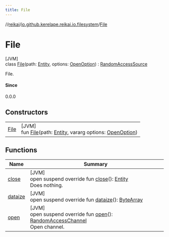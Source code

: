 ```yaml
---
title: File
---
```

//[reikai](../../../index.html)/[io.github.kerelape.reikai.io.filesystem](../index.html)/[File](index.html)



# File



[JVM]\
class [File](index.html)(path: [Entity](../../io.github.kerelape.reikai.core/-entity/index.html), options: [OpenOption](https://docs.oracle.com/javase/8/docs/api/java/nio/file/OpenOption.html)) : [RandomAccessSource](../../io.github.kerelape.reikai.io/-random-access-source/index.html)

File.



#### Since



0.0.0



## Constructors


| | |
|---|---|
| [File](-file.html) | [JVM]<br>fun [File](-file.html)(path: [Entity](../../io.github.kerelape.reikai.core/-entity/index.html), vararg options: [OpenOption](https://docs.oracle.com/javase/8/docs/api/java/nio/file/OpenOption.html)) |


## Functions


| Name | Summary |
|---|---|
| [close](close.html) | [JVM]<br>open suspend override fun [close](close.html)(): [Entity](../../io.github.kerelape.reikai.core/-entity/index.html)<br>Does nothing. |
| [dataize](dataize.html) | [JVM]<br>open suspend override fun [dataize](dataize.html)(): [ByteArray](https://kotlinlang.org/api/latest/jvm/stdlib/kotlin/-byte-array/index.html) |
| [open](open.html) | [JVM]<br>open suspend override fun [open](open.html)(): [RandomAccessChannel](../../io.github.kerelape.reikai.io/-random-access-channel/index.html)<br>Open channel. |

